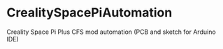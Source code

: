 # CrealitySpacePiAutomation
Creality Space Pi Plus CFS mod automation (PCB and sketch for Arduino IDE)
